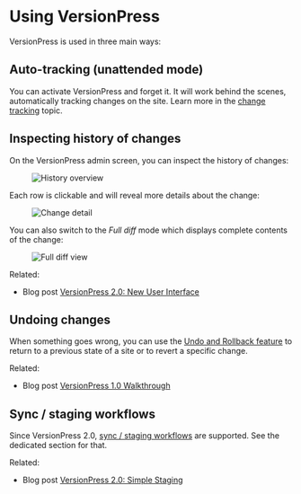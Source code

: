 # Using VersionPress #

VersionPress is used in three main ways:


## Auto-tracking (unattended mode)

You can activate VersionPress and forget it. It will work behind the scenes, automatically tracking changes on the site. Learn more in the [change tracking](../feature-focus/change-tracking.md) topic. 


## Inspecting history of changes

On the VersionPress admin screen, you can inspect the history of changes:

<figure style="width: 90%;">
  <img src="https://cloud.githubusercontent.com/assets/101152/26038386/9ea8e4b4-3907-11e7-9eea-5393c6f0a300.png" alt="History overview" /> 
</figure>

Each row is clickable and will reveal more details about the change:

<figure style="width: 90%;">
  <img src="https://cloud.githubusercontent.com/assets/101152/26038391/b496372c-3907-11e7-875c-460c4b7fcae3.png" alt="Change detail" /> 
</figure>

You can also switch to the *Full diff* mode which displays complete contents of the change:

<figure style="width: 90%;">
  <img src="https://cloud.githubusercontent.com/assets/101152/26038396/c7cab840-3907-11e7-84e8-012f15159111.png" alt="Full diff view" /> 
</figure>

Related:

 - Blog post [VersionPress 2.0: New User Interface](https://blog.versionpress.net/2015/09/versionpress-2-0-new-user-interface/)


## Undoing changes

When something goes wrong, you can use the [Undo and Rollback feature](../feature-focus/undo-and-rollback.md) to return to a previous state of a site or to revert a specific change.

Related:

 - Blog post [VersionPress 1.0 Walkthrough](https://blog.versionpress.net/2015/05/versionpress-1-0-walkthrough/)


## Sync / staging workflows

Since VersionPress 2.0, [sync / staging workflows](../sync/index.md) are supported. See the dedicated section for that.

Related:

 - Blog post [VersionPress 2.0: Simple Staging](https://blog.versionpress.net/2015/09/versionpress-2-0-staging/)
